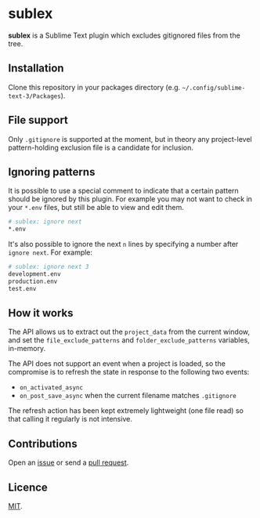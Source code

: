 # sublex

**sublex** is a Sublime Text plugin which excludes gitignored files from the tree.

## Installation

Clone this repository in your packages directory (e.g. `~/.config/sublime-text-3/Packages`).

## File support

Only `.gitignore` is supported at the moment, but in theory any project-level pattern-holding exclusion file is a candidate for inclusion.

## Ignoring patterns

It is possible to use a special comment to indicate that a certain pattern should be ignored by this plugin. For example you may not want to check in your `*.env` files, but still be able to view and edit them.

```bash
# sublex: ignore next
*.env
```

It's also possible to ignore the next `n` lines by specifying a number after `ignore next`. For example:

```bash
# sublex: ignore next 3
development.env
production.env
test.env
```

## How it works

The API allows us to extract out the `project_data` from the current window, and set the `file_exclude_patterns` and `folder_exclude_patterns` variables, in-memory.

The API does not support an event when a project is loaded, so the compromise is to refresh the state in response to the following two events:

- `on_activated_async`
- `on_post_save_async` when the current filename matches `.gitignore`

The refresh action has been kept extremely lightweight (one file read) so that calling it regularly is not intensive.

## Contributions

Open an [issue](https://github.com/crdx/sublex/issues) or send a [pull request](https://github.com/crdx/sublex/pulls).

## Licence

[MIT](LICENCE.md).
